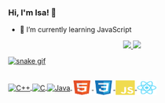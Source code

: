 ### Hi, I'm Isa! 👋

- 🌱 I’m currently learning JavaScript

<div align="center">
  <a href="https://github.com/rafaballerini">
  <img height="180em" src="https://github-readme-stats-test-rouge.vercel.app/api?username=isadpr&show_icons=true&theme=radical&include_all_commits=true&count_private=true"/>
  <img height="180em" src="https://github-readme-stats-test-rouge.vercel.app/api/top-langs/?username=isadpr&layout=compact&langs_count=7&theme=radical"/>
</div>

![snake gif](https://github.com/isadpr/isadpr/blob/output/github-contribution-grid-snake.svg)
  
<div style="display: inline_block"><br>
  <img align="center" alt="C++" height="30" width="40" src="https://cdn.jsdelivr.net/gh/devicons/devicon/icons/cplusplus/cplusplus-original.svg" />
  <img align="center" alt="C" height="30" width="40" src="https://cdn.jsdelivr.net/gh/devicons/devicon/icons/c/c-original.svg" /> 
  <img align="center" alt="Java" height="30" width="40" src="https://cdn.jsdelivr.net/gh/devicons/devicon/icons/java/java-original.svg" />
  <img align="center" alt="HTML" height="30" width="40" src="https://raw.githubusercontent.com/devicons/devicon/master/icons/html5/html5-original.svg">
  <img align="center" alt="CSS" height="30" width="40" src="https://raw.githubusercontent.com/devicons/devicon/master/icons/css3/css3-original.svg">
  <img align="center" alt="Js" height="30" width="40" src="https://raw.githubusercontent.com/devicons/devicon/master/icons/javascript/javascript-plain.svg">
  <img align="center" alt="React" height="30" width="40" src="https://raw.githubusercontent.com/devicons/devicon/master/icons/react/react-original.svg">
</div>
